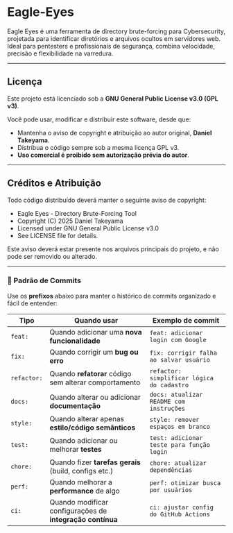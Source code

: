 # Eagle-Eyes
Eagle Eyes é uma ferramenta de directory brute-forcing para Cybersecurity, projetada para identificar diretórios e arquivos ocultos em servidores web. Ideal para pentesters e profissionais de segurança, combina velocidade, precisão e flexibilidade na varredura.

---

## Licença

Este projeto está licenciado sob a **GNU General Public License v3.0 (GPL v3)**.

Você pode usar, modificar e distribuir este software, desde que:  
- Mantenha o aviso de copyright e atribuição ao autor original, **Daniel Takeyama**.  
- Distribua o código sempre sob a mesma licença GPL v3.  
- **Uso comercial é proibido sem autorização prévia do autor**.

---

## Créditos e Atribuição

Todo código distribuído deverá manter o seguinte aviso de copyright:
- Eagle Eyes - Directory Brute-Forcing Tool
- Copyright (C) 2025 Daniel Takeyama
- Licensed under GNU General Public License v3.0
- See LICENSE file for details.

Este aviso deverá estar presente nos arquivos principais do projeto, e não pode ser removido ou alterado.

---

### 📝 Padrão de Commits

Use os **prefixos** abaixo para manter o histórico de commits organizado e fácil de entender:

| Tipo         | Quando usar                                              | Exemplo de commit                          |
|--------------|----------------------------------------------------------|--------------------------------------------|
| `feat:`      | Quando adicionar uma **nova funcionalidade**             | `feat: adicionar login com Google`         |
| `fix:`       | Quando corrigir um **bug ou erro**                       | `fix: corrigir falha ao salvar usuário`    |
| `refactor:`  | Quando **refatorar** código sem alterar comportamento    | `refactor: simplificar lógica do cadastro` |
| `docs:`      | Quando alterar ou adicionar **documentação**             | `docs: atualizar README com instruções`    |
| `style:`     | Quando alterar apenas **estilo/código semânticos**       | `style: remover espaços em branco`         |
| `test:`      | Quando adicionar ou melhorar **testes**                  | `test: adicionar teste para função login`  |
| `chore:`     | Quando fizer **tarefas gerais** (build, configs etc.)    | `chore: atualizar dependências`            |
| `perf:`      | Quando melhorar a **performance** de algo                | `perf: otimizar busca por usuários`        |
| `ci:`        | Quando modificar configurações de **integração contínua**| `ci: ajustar config do GitHub Actions`     |

